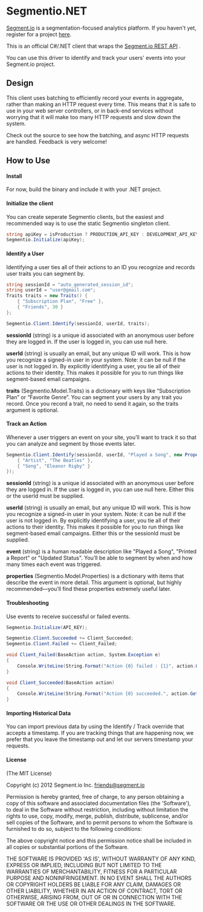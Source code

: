 ﻿Segmentio.NET
=============

[Segment.io](https://segment.io) is a segmentation-focused analytics platform. If you haven't yet,
register for a project [here](https://segment.io).

This is an official C#/.NET client that wraps the [Segment.io REST API](https://segment.io/docs) .

You can use this driver to identify and track your users' events into your Segment.io project.

## Design

This client uses batching to efficiently record your events in aggregate, rather than making an HTTP
request every time. This means that it is safe to use in your web server controllers, or in back-end services
without worrying that it will make too many HTTP requests and slow down the system.

Check out the source to see how the batching, and async HTTP requests are handled. Feedback is very welcome!

## How to Use

#### Install
For now, build the binary and include it with your .NET project. 

#### Initialize the client

You can create seperate Segmentio clients, but the easiest and recommended way is to use the static Segmentio singleton client. 

```csharp
string apiKey = isProduction ? PRODUCTION_API_KEY : DEVELOPMENT_API_KEY;
Segmentio.Initialize(apiKey);
```

#### Identify a User

Identifying a user ties all of their actions to an ID you recognize and records user traits you can segment by.

```csharp
string sessionId = "auto_generated_session_id";
string userId = "user@gmail.com";
Traits traits = new Traits() {
    { "Subscription Plan", "Free" },
    { "Friends", 30 } 
};

Segmentio.Client.Identify(sessionId, userId, traits);
```

**sessionId** (string) is a unique id associated with an anonymous user before they are logged in. If the user
is logged in, you can use null here.

**userId** (string) is usually an email, but any unique ID will work. This is how you recognize a signed-in user
in your system. Note: it can be null if the user is not logged in. By explicitly identifying a user, you tie all of
their actions to their identity. This makes it possible for you to run things like segment-based email campaigns.

**traits** (Segmentio.Model.Traits) is a dictionary with keys like “Subscription Plan” or “Favorite Genre”. You can segment your 
users by any trait you record. Once you record a trait, no need to send it again, so the traits argument is optional.

#### Track an Action

Whenever a user triggers an event on your site, you’ll want to track it so that you can analyze and segment by those events later.

```csharp
Segmentio.Client.Identify(sessionId, userId, "Played a Song", new Properties() {
    { "Artist", "The Beatles" },
    { "Song", "Eleanor Rigby" } 
});

```

**sessionId** (string) is a unique id associated with an anonymous user before they are logged in. If the user
is logged in, you can use null here. Either this or the userId must be supplied.

**userId** (string) is usually an email, but any unique ID will work. This is how you recognize a signed-in user
in your system. Note: it can be null if the user is not logged in. By explicitly identifying a user, you tie all of
their actions to their identity. This makes it possible for you to run things like segment-based email campaigns. Either this or the sessionId must be supplied.

**event** (string) is a human readable description like "Played a Song", "Printed a Report" or "Updated Status". You’ll be able to segment by when and how many times each event was triggered.

**properties** (Segmentio.Model.Properties) is a dictionary with items that describe the event in more detail. This argument is optional, but highly recommended—you’ll find these properties extremely useful later.

#### Troubleshooting

Use events to receive successful or failed events.
```csharp
Segmentio.Initialize(API_KEY);

Segmentio.Client.Succeeded += Client_Succeeded;
Segmentio.Client.Failed += Client_Failed;

void Client_Failed(BaseAction action, System.Exception e)
{
    Console.WriteLine(String.Format("Action {0} failed : {1}", action.GetAction(), e.Message));
}

void Client_Succeeded(BaseAction action)
{
    Console.WriteLine(String.Format("Action {0} succeeded.", action.GetAction()));
}
```

#### Importing Historical Data

You can import previous data by using the Identify / Track override that accepts a timestamp. If you are tracking things that are 
happening now, we prefer that you leave the timestamp out and let our servers timestamp your requests. 


#### License

(The MIT License)

Copyright (c) 2012 Segment.io Inc. <friends@segment.io>

Permission is hereby granted, free of charge, to any person obtaining a copy of this software and associated documentation files (the 'Software'), to deal in the Software without restriction, including without limitation the rights to use, copy, modify, merge, publish, distribute, sublicense, and/or sell copies of the Software, and to permit persons to whom the Software is furnished to do so, subject to the following conditions:

The above copyright notice and this permission notice shall be included in all copies or substantial portions of the Software.

THE SOFTWARE IS PROVIDED 'AS IS', WITHOUT WARRANTY OF ANY KIND, EXPRESS OR IMPLIED, INCLUDING BUT NOT LIMITED TO THE WARRANTIES OF MERCHANTABILITY, FITNESS FOR A PARTICULAR PURPOSE AND NONINFRINGEMENT. IN NO EVENT SHALL THE AUTHORS OR COPYRIGHT HOLDERS BE LIABLE FOR ANY CLAIM, DAMAGES OR OTHER LIABILITY, WHETHER IN AN ACTION OF CONTRACT, TORT OR OTHERWISE, ARISING FROM, OUT OF OR IN CONNECTION WITH THE SOFTWARE OR THE USE OR OTHER DEALINGS IN THE SOFTWARE.